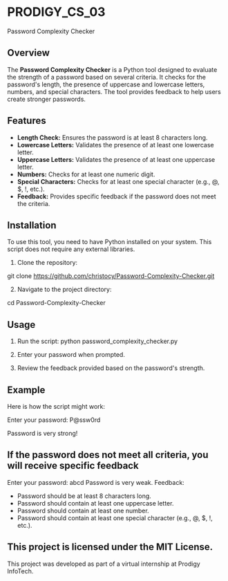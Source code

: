 # PRODIGY_CS_03
Password Complexity Checker

## Overview

The **Password Complexity Checker** is a Python tool designed to evaluate the strength of a password based on several criteria. It checks for the password's length, the presence of uppercase and lowercase letters, numbers, and special characters. The tool provides feedback to help users create stronger passwords.

## Features

- **Length Check:** Ensures the password is at least 8 characters long.
- **Lowercase Letters:** Validates the presence of at least one lowercase letter.
- **Uppercase Letters:** Validates the presence of at least one uppercase letter.
- **Numbers:** Checks for at least one numeric digit.
- **Special Characters:** Checks for at least one special character (e.g., @, $, !, etc.).
- **Feedback:** Provides specific feedback if the password does not meet the criteria.

## Installation
To use this tool, you need to have Python installed on your system. This script does not require any external libraries.

1. Clone the repository:
 
 git clone https://github.com/christocy/Password-Complexity-Checker.git
    
2. Navigate to the project directory:

cd Password-Complexity-Checker
 

## Usage
1. Run the script:
python password_complexity_checker.py

2. Enter your password when prompted.

3. Review the feedback provided based on the password's strength.

## Example
Here is how the script might work:

Enter your password: P@ssw0rd

Password is very strong!

## If the password does not meet all criteria, you will receive specific feedback 

Enter your password: abcd 
Password is very weak.
Feedback:
- Password should be at least 8 characters long.
- Password should contain at least one uppercase letter.
- Password should contain at least one number.
- Password should contain at least one special character (e.g., @, $, !, etc.).

 ## This project is licensed under the MIT License.

This project was developed as part of a virtual internship at Prodigy InfoTech.
